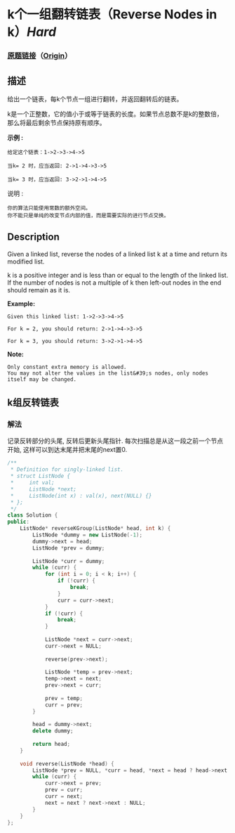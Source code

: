 # k个一组翻转链表（Reverse Nodes in k）*Hard*
### [原题链接](https://leetcode-cn.com/problems/reverse-nodes-in-k-group)（[Origin](https://leetcode.com/problems/reverse-nodes-in-k-group)）
## 描述
给出一个链表，每k个节点一组进行翻转，并返回翻转后的链表。

k是一个正整数，它的值小于或等于链表的长度。如果节点总数不是k的整数倍，那么将最后剩余节点保持原有顺序。

**示例 :**
```
给定这个链表：1->2->3->4->5

当k= 2 时，应当返回: 2->1->4->3->5

当k= 3 时，应当返回: 3->2->1->4->5
```

说明 :


	你的算法只能使用常数的额外空间。
	你不能只是单纯的改变节点内部的值，而是需要实际的进行节点交换。

## Description
Given a linked list, reverse the nodes of a linked list k at a time and return its modified list.

k is a positive integer and is less than or equal to the length of the linked list. If the number of nodes is not a multiple of k then left-out nodes in the end should remain as it is.




**Example:**
```
Given this linked list: 1->2->3->4->5

For k = 2, you should return: 2->1->4->3->5

For k = 3, you should return: 3->2->1->4->5
```
**Note:**



	Only constant extra memory is allowed.
	You may not alter the values in the list&#39;s nodes, only nodes itself may be changed.



## k组反转链表
### 解法
记录反转部分的头尾, 反转后更新头尾指针. 每次扫描总是从这一段之前一个节点开始, 这样可以到达末尾并把末尾的next置0.
```c++
/**
 * Definition for singly-linked list.
 * struct ListNode {
 *     int val;
 *     ListNode *next;
 *     ListNode(int x) : val(x), next(NULL) {}
 * };
 */
class Solution {
public:
    ListNode* reverseKGroup(ListNode* head, int k) {
        ListNode *dummy = new ListNode(-1);
        dummy->next = head;
        ListNode *prev = dummy;
        
        ListNode *curr = dummy;
        while (curr) {
            for (int i = 0; i < k; i++) {
                if (!curr) {
                    break;
                }
                curr = curr->next;
            }
            if (!curr) {
                break;
            }
            
            ListNode *next = curr->next;
            curr->next = NULL;
            
            reverse(prev->next);
            
            ListNode *temp = prev->next;
            temp->next = next;
            prev->next = curr;
            
            prev = temp;
            curr = prev;
        }
        
        head = dummy->next;
        delete dummy;
        
        return head;
    }
    
    void reverse(ListNode *head) {
        ListNode *prev = NULL, *curr = head, *next = head ? head->next : NULL;
        while (curr) {
            curr->next = prev;
            prev = curr;
            curr = next;
            next = next ? next->next : NULL;
        }
    }
};
```